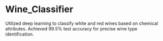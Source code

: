 # Wine_Classifier
Utilized deep learning to classify white and red wines based on chemical attributes. Achieved 99.5% test accuracy for precise wine type identification.
